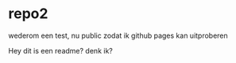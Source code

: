 # repo2
wederom een test, nu public zodat ik github pages kan uitproberen

Hey dit is een readme? denk ik?
